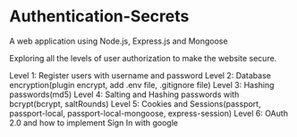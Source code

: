# Authentication-Secrets
A web application using Node.js, Express.js and Mongoose

Exploring all the levels of user authorization to make the website secure.

Level 1: Register users with username and password
Level 2: Database encryption(plugin encrypt, add .env file, .gitignore file)
Level 3: Hashing passwords(md5)
Level 4: Salting and Hashing passwords with bcrypt(bcrypt, saltRounds)
Level 5: Cookies and Sessions(passport, passport-local, passport-local-mongoose, express-session)
Level 6: OAuth 2.0 and how to implement Sign In with google
